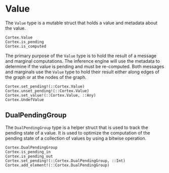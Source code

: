 # Value

The `Value` type is a mutable struct that holds a value and metadata about the value.

```@docs
Cortex.Value
Cortex.is_pending
Cortex.is_computed
```

The primary purpose of the `Value` type is to hold the result of a message and marginal computations. 
The inference engine will use the metadata to determine if the value is pending and must be re-computed.
Both messages and marginals use the `Value` type to hold their result either along edges of the graph or at the nodes of the graph.

```@docs
Cortex.set_pending!(::Cortex.Value)
Cortex.unset_pending!(::Cortex.Value)
Cortex.set_value!(::Cortex.Value, ::Any)
Cortex.UndefValue
```

## DualPendingGroup

The `DualPendingGroup` type is a helper struct that is used to track the pending state of a value.
It is used to optimize the computation of the pending state of a collection of values by using a bitwise operation.

```@docs
Cortex.DualPendingGroup
Cortex.is_pending_in
Cortex.is_pending_out
Cortex.set_pending!(::Cortex.DualPendingGroup, ::Int)
Cortex.add_element!(::Cortex.DualPendingGroup)
```